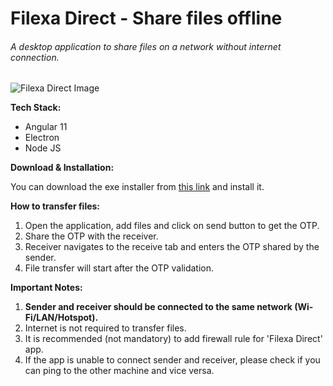 # Filexa Direct - Share files offline
###### A desktop application to share files on a network without internet connection.

![Filexa Direct Image](https://raw.githubusercontent.com/pinakjakhr/filexa-direct-release/main/Filexa-Direct-Image.PNG)

**Tech Stack:**

- Angular 11
- Electron
- Node JS

**Download & Installation:**

You can download the exe installer from [this link](https://www.filexa.in/versions) and install it.

**How to transfer files:**
 
1. Open the application, add files and click on send button to get the OTP.
2. Share the OTP with the receiver.
3. Receiver navigates to the receive tab and enters the OTP shared by the sender.
4. File transfer will start after the OTP validation.

**Important Notes:**

1. **Sender and receiver should be connected to the same network (Wi-Fi/LAN/Hotspot).**
2. Internet is not required to transfer files.
3. It is recommended (not mandatory) to add firewall rule for 'Filexa Direct' app.
4. If the app is unable to connect sender and receiver, please check if you can ping to the other machine and vice versa.
